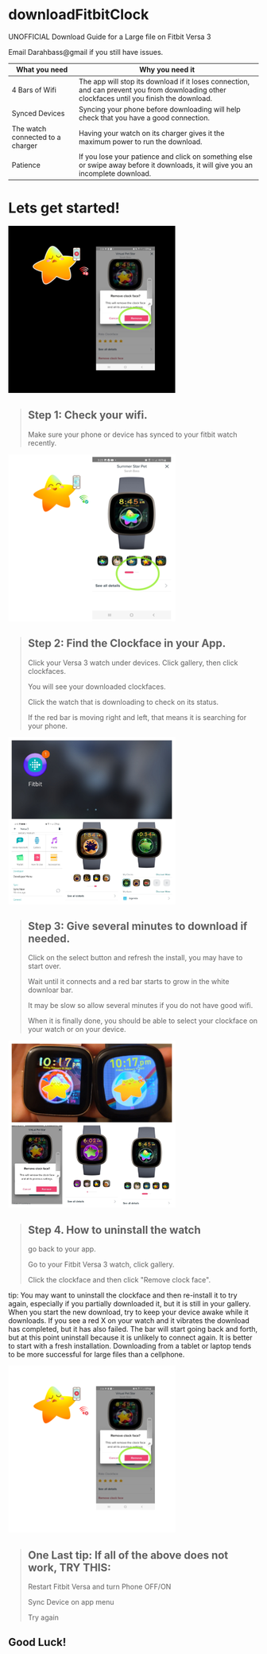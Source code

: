 # downloadFitbitClock

UNOFFICIAL Download Guide for a Large file on Fitbit Versa 3 

Email Darahbass@gmail if you still have issues. 

What you need  | Why you need it
-------------- | --------------
4 Bars of Wifi |  The app will stop its download if it loses connection, and can prevent you from downloading other clockfaces until you finish the download.
Synced Devices |  Syncing your phone before downloading will help check that you have a good connection.
The watch connected to a charger | Having your watch on its charger gives it the maximum power to run the download. 
Patience       |  If you lose your patience and click on something else or swipe away before it downloads, it will give you an incomplete download.

# Lets get started!

![alt text](https://github.com/SarahBass/downloadFitbitClock/blob/main/Untitled_11%206.png)


> ## Step 1: Check your wifi. 
> 
> Make sure your phone or device has synced to your fitbit watch recently.


![alt text](https://github.com/SarahBass/downloadFitbitClock/blob/main/Untitled%2012.png)


> ## Step 2: Find the Clockface in your App.
> 
> Click your Versa 3 watch under devices. Click gallery, then click clockfaces. 
> 
> You will see your downloaded clockfaces. 
> 
> Click the watch that is downloading to check on its status.
> 
> If the red bar is moving right and left, that means it is searching for your phone.

<img src="https://github.com/SarahBass/downloadFitbitClock/blob/main/BeautyPlus_20220212181347197_org.jpg" width="336" height="336">


> ## Step 3: Give several minutes to download if needed.
> 
> Click on the select button and refresh the install, you may have to start over. 
> 
> Wait until it connects and a red bar starts to grow in the white downloar bar. 
> 
> It may be slow so allow several minutes if you do not have good wifi. 
> 
>When it is finally done, you should be able to select your clockface on your watch or on your device. 

<img src="https://github.com/SarahBass/downloadFitbitClock/blob/main/BeautyPlus_20220212180850108_org.jpg" width="336" height="336">


> ## Step 4. How to uninstall the watch
> 
> go back to your app. 
> 
> Go to your Fitbit Versa 3 watch, click gallery. 
> 
> Click the clockface and then click "Remove clock face".

tip: You may want to uninstall the clockface and then re-install it to try again, especially if you partially downloaded it, but it is still in your gallery. When you start the new download, try to keep your device awake while it downloads. If you see a red X on your watch and it vibrates the download has completed, but it has also failed. The bar will start going back and forth, but at this point uninstall because it is unlikely to connect again. It is better to start with a fresh installation. Downloading from a tablet or laptop tends to be more successful for large files than a cellphone.  

![alt text](https://github.com/SarahBass/downloadFitbitClock/blob/main/Untitled%2011.png)

> ## One Last tip: If all of the above does not work, TRY THIS: 
>
>Restart Fitbit Versa and turn Phone OFF/ON
>
>Sync Device on app menu
>
>Try again

## Good Luck!
